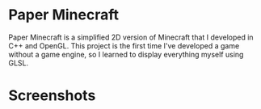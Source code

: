 # Paper Minecraft
Paper Minecraft is a simplified 2D version of Minecraft that I developed in C++ and OpenGL. This project is the first time I've developed a game without a game engine, so I learned to display everything myself using GLSL.


# Screenshots
